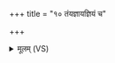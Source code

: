 +++
title = "१० तंयज्ञायज्ञियं च"

+++
<details><summary>मूलम् (VS)</summary>

तंय॑ज्ञाय॒ज्ञियं॑ च॒ वा॑मदे॒व्यं च॑ य॒ज्ञश्च॒ यज॑मानश्चप॒शव॑श्चानु॒व्य᳡चलन्॥
</details>